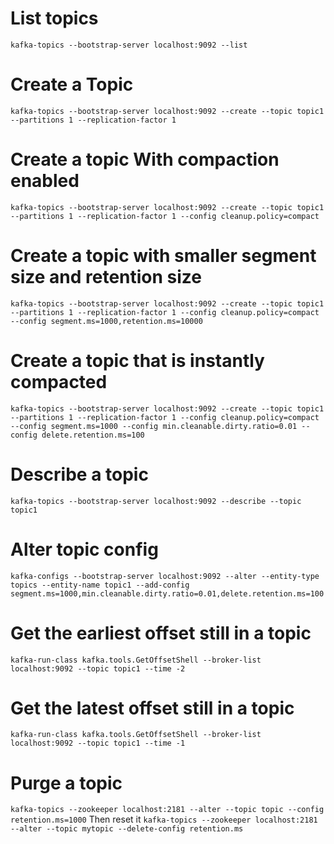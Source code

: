 # List topics
`kafka-topics --bootstrap-server localhost:9092 --list`

# Create a Topic
`kafka-topics --bootstrap-server localhost:9092 --create --topic topic1 --partitions 1 --replication-factor 1`

# Create a topic With compaction enabled
`kafka-topics --bootstrap-server localhost:9092 --create --topic topic1 --partitions 1 --replication-factor 1 --config cleanup.policy=compact`

# Create a topic with smaller segment size and retention size
`kafka-topics --bootstrap-server localhost:9092 --create --topic topic1 --partitions 1 --replication-factor 1 --config cleanup.policy=compact --config segment.ms=1000,retention.ms=10000`

# Create a topic that is instantly compacted
`kafka-topics --bootstrap-server localhost:9092 --create --topic topic1 --partitions 1 --replication-factor 1 --config cleanup.policy=compact --config segment.ms=1000 --config min.cleanable.dirty.ratio=0.01 --config delete.retention.ms=100`

# Describe a topic
`kafka-topics --bootstrap-server localhost:9092 --describe --topic topic1`

# Alter topic config
`kafka-configs --bootstrap-server localhost:9092 --alter --entity-type topics --entity-name topic1 --add-config segment.ms=1000,min.cleanable.dirty.ratio=0.01,delete.retention.ms=100`

# Get the earliest offset still in a topic
`kafka-run-class kafka.tools.GetOffsetShell --broker-list localhost:9092 --topic topic1 --time -2`

# Get the latest offset still in a topic
`kafka-run-class kafka.tools.GetOffsetShell --broker-list localhost:9092 --topic topic1 --time -1`

# Purge a topic
`kafka-topics --zookeeper localhost:2181 --alter --topic topic --config retention.ms=1000`
Then reset it
`kafka-topics --zookeeper localhost:2181 --alter --topic mytopic --delete-config retention.ms`

